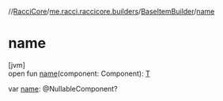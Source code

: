//[RacciCore](../../../index.md)/[me.racci.raccicore.builders](../index.md)/[BaseItemBuilder](index.md)/[name](name.md)

# name

[jvm]\
open fun [name](name.md)(component: Component): [T](index.md)

var [name](name.md): @NullableComponent?
